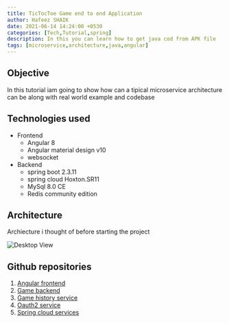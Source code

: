 ```yaml
---
title: TicTocToe Game end to end Application
author: Hafeez SHAIK
date: 2021-06-14 14:24:00 +0530
categories: [Tech,Tutorial,spring]
description: In this you can learn how to get java cod from APK file
tags: [microservice,architecture,java,angular]
---
```

## Objective
In this tutorial iam going to show how can a tipical microservice architecture can be along with real world example and codebase

## Technologies used
- Frontend
    - Angular 8
    - Angular material design v10
    - websocket
- Backend
    - spring boot 2.3.11
    - spring cloud Hoxton.SR11
    - MySql 8.0 CE
    - Redis community edition

## Architecture
Archiecture i thought of before starting the project

![Desktop View](/assets/img/post_images/spring-boot-project-tictoctoe/architecture-design.PNG)

## Github repositories
1. [Angular frontend](https://github.com/appuhafeez/tik-tok-toe-frontend)
2. [Game backend](https://github.com/appuhafeez/tik-tok-toe-be)
3. [Game history service](https://github.com/appuhafeez/tictoctoe-history-service)
4. [Oauth2 service](https://github.com/appuhafeez/tictoctoe-oauth-server)
5. [Spring cloud services](https://github.com/appuhafeez/tictoctoe-scs)


